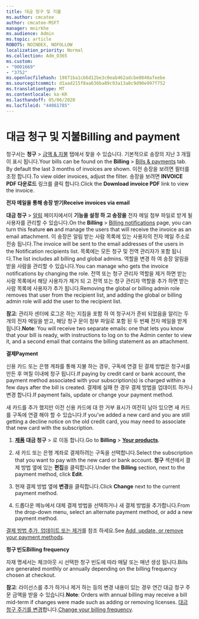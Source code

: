```yaml
---
title: 대금 청구 및 지불
ms.author: cmcatee
author: cmcatee-MSFT
manager: mnirkhe
ms.audience: Admin
ms.topic: article
ROBOTS: NOINDEX, NOFOLLOW
localization_priority: Normal
ms.collection: Adm_O365
ms.custom:
- "9001669"
- "3752"
ms.openlocfilehash: 19871ba1cb6d12be3c0eab462adcbe0840afeebe
ms.sourcegitcommit: d1aad215f8aa636ba89c93a13a0c9d90e997f752
ms.translationtype: MT
ms.contentlocale: ko-KR
ms.lasthandoff: 05/06/2020
ms.locfileid: "44061785"
---
```

# <a name="billing-and-payment"></a><span data-ttu-id="5e60c-102">대금 청구 및 지불</span><span class="sxs-lookup"><span data-stu-id="5e60c-102">Billing and payment</span></span>

<span data-ttu-id="5e60c-103">청구서는 **청구** > [금액 & 지불](https://go.microsoft.com/fwlink/p/?linkid=848039) 탭에서 찾을 수 있습니다.  기본적으로 송장의 지난 3 개월이 표시 됩니다.</span><span class="sxs-lookup"><span data-stu-id="5e60c-103">Your bills can be found on the **Billing** > [Bills & payments](https://go.microsoft.com/fwlink/p/?linkid=848039) tab.  By default the last 3 months of invoices are shown.</span></span>  <span data-ttu-id="5e60c-104">이전 송장을 보려면 필터를 조정 합니다.</span><span class="sxs-lookup"><span data-stu-id="5e60c-104">To view older invoices, adjust the filter.</span></span>  <span data-ttu-id="5e60c-105">송장을 보려면 **INVOICE PDF 다운로드** 링크를 클릭 합니다.</span><span class="sxs-lookup"><span data-stu-id="5e60c-105">Click the **Download invoice PDF** link to view the invoice.</span></span>

<span data-ttu-id="5e60c-106">**전자 메일을 통해 송장 받기**</span><span class="sxs-lookup"><span data-stu-id="5e60c-106">**Receive invoices via email**</span></span>

<span data-ttu-id="5e60c-107">**대금 청구** > [알림](https://go.microsoft.com/fwlink/p/?linkid=853212) 페이지에서이 **기능을 설정 하 고 송장을** 전자 메일 첨부 파일로 받게 될 사용자를 관리할 수 있습니다.</span><span class="sxs-lookup"><span data-stu-id="5e60c-107">On the **Billing** > [Billing notifications](https://go.microsoft.com/fwlink/p/?linkid=853212) page, you can turn this feature **on** and manage the users that will receive the invoice as an email attachment.</span></span> <span data-ttu-id="5e60c-108">이 송장은 알림 받는 사람 목록에 있는 사용자의 전자 메일 주소로 전송 됩니다.</span><span class="sxs-lookup"><span data-stu-id="5e60c-108">The invoice will be sent to the email addresses of the users in the Notification recipients list.</span></span> <span data-ttu-id="5e60c-109">목록에는 모든 청구 및 전역 관리자가 포함 됩니다.</span><span class="sxs-lookup"><span data-stu-id="5e60c-109">The list includes all billing and global admins.</span></span>  <span data-ttu-id="5e60c-110">역할을 변경 하 여 송장 알림을 받을 사람을 관리할 수 있습니다.</span><span class="sxs-lookup"><span data-stu-id="5e60c-110">You can manage who gets the invoice notifications by changing the role.</span></span>  <span data-ttu-id="5e60c-111">전역 또는 청구 관리자 역할을 제거 하면 받는 사람 목록에서 해당 사용자가 제거 되 고 전역 또는 청구 관리자 역할을 추가 하면 받는 사람 목록에 사용자가 추가 됩니다.</span><span class="sxs-lookup"><span data-stu-id="5e60c-111">Removing the global or billing admin role removes that user from the recipient list, and adding the global or billing admin role will add the user to the recipient list.</span></span>

<span data-ttu-id="5e60c-112">**참고**: 관리자 센터에 로그온 하는 지침을 포함 하 여 청구서가 준비 되었음을 알리는 두 개의 전자 메일을 받고, 해당 청구 문이 첨부 파일로 포함 된 두 번째 전자 메일을 받게 됩니다.</span><span class="sxs-lookup"><span data-stu-id="5e60c-112">**Note**: You will receive two separate emails: one that lets you know that your bill is ready, with instructions to log on to the Admin center to view it, and a second email that contains the billing statement as an attachment.</span></span>

<span data-ttu-id="5e60c-113">**결제**</span><span class="sxs-lookup"><span data-stu-id="5e60c-113">**Payment**</span></span>

<span data-ttu-id="5e60c-114">신용 카드 또는 은행 계좌를 통해 지불 하는 경우, 구독에 연결 된 결제 방법은 청구서를 만든 후 며칠 이내에 청구 됩니다.</span><span class="sxs-lookup"><span data-stu-id="5e60c-114">If paying by credit card or bank account, the payment method associated with your subscription(s) is charged within a few days after the bill is created.</span></span>  <span data-ttu-id="5e60c-115">결제에 실패 한 경우 결제 방법을 업데이트 하거나 변경 합니다.</span><span class="sxs-lookup"><span data-stu-id="5e60c-115">If payment fails, update or change your payment method.</span></span> 

<span data-ttu-id="5e60c-116">새 카드를 추가 했지만 이전 신용 카드에 대 한 거부 표시가 여전히 남아 있으면 새 카드를 구독에 연결 해야 할 수 있습니다.</span><span class="sxs-lookup"><span data-stu-id="5e60c-116">If you've added a new card and you are still getting a decline notice on the old credit card, you may need to associate that new card with the subscription.</span></span>

1. <span data-ttu-id="5e60c-117">**[제품](https://go.microsoft.com/fwlink/p/?linkid=842054)** **대금 청구** > 로 이동 합니다.</span><span class="sxs-lookup"><span data-stu-id="5e60c-117">Go to **Billing** > **[Your products](https://go.microsoft.com/fwlink/p/?linkid=842054)**.</span></span>

2. <span data-ttu-id="5e60c-118">새 카드 또는 은행 계좌로 결제하려는 구독을 선택합니다.</span><span class="sxs-lookup"><span data-stu-id="5e60c-118">Select the subscription that you want to pay with the new card or bank account.</span></span> <span data-ttu-id="5e60c-119">**청구** 섹션에서 결제 방법 옆에 있는 **편집**을 클릭합니다.</span><span class="sxs-lookup"><span data-stu-id="5e60c-119">Under the **Billing** section, next to the payment method, click **Edit**.</span></span>

3. <span data-ttu-id="5e60c-120">현재 결제 방법 옆에 **변경**을 클릭합니다.</span><span class="sxs-lookup"><span data-stu-id="5e60c-120">Click **Change** next to the current payment method.</span></span>

4. <span data-ttu-id="5e60c-121">드롭다운 메뉴에서 대체 결제 방법을 선택하거나 새 결제 방법을 추가합니다.</span><span class="sxs-lookup"><span data-stu-id="5e60c-121">From the drop-down menu, select an alternate payment method, or add a new payment method.</span></span>

<span data-ttu-id="5e60c-122">[결제 방법 추가, 업데이트 또는 제거](https://go.microsoft.com/fwlink/?linkid=2118133)를 참조 하세요.</span><span class="sxs-lookup"><span data-stu-id="5e60c-122">See [Add, update, or remove your payment methods](https://go.microsoft.com/fwlink/?linkid=2118133).</span></span>

<span data-ttu-id="5e60c-123">**청구 빈도**</span><span class="sxs-lookup"><span data-stu-id="5e60c-123">**Billing frequency**</span></span>

<span data-ttu-id="5e60c-124">자재 명세서는 체크아웃 시 선택한 청구 빈도에 따라 매달 또는 매년 생성 됩니다.</span><span class="sxs-lookup"><span data-stu-id="5e60c-124">Bills are generated monthly or annually depending on the billing frequency chosen at checkout.</span></span>  

<span data-ttu-id="5e60c-125">**참고**: 라이선스를 추가 하거나 제거 하는 등의 변경 내용이 있는 경우 연간 대금 청구 주문 금액을 받을 수 있습니다.</span><span class="sxs-lookup"><span data-stu-id="5e60c-125">**Note**: Orders with annual billing may receive a bill mid-term if changes were made such as adding or removing licenses.</span></span>  <span data-ttu-id="5e60c-126">[대금 청구 주기를 변경](https://go.microsoft.com/fwlink/?linkid=2119148)합니다.</span><span class="sxs-lookup"><span data-stu-id="5e60c-126">[Change your billing frequency](https://go.microsoft.com/fwlink/?linkid=2119148).</span></span>

